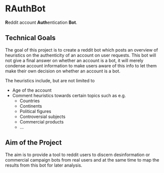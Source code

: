# RAuthBot
**R**eddit account **Auth**entication **Bot**.

## Technical Goals
The goal of this project is to create a reddit bot which posts an overview of heuristics on the authenticity of an account on user requests. This bot will not give a final answer on whether an account is a bot, it will merely condense account information to make users aware of this info to let them make their own decision on whether an account is a bot. 

The heuristics include, but are not limited to 
- Age of the account
- Comment heuristics towards certain topics such as e.g. 
  - Countries
  - Continents
  - Political figures
  - Controversial subjects
  - Commercial products 
  - ...

## Aim of the Project
The aim is to provide a tool to reddit users to discern desinformation or commercial campaign bots from real users and at the same time to map the results from this bot for later analysis.
